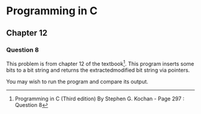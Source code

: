 # Programming in C
## Chapter 12
### Question 8

This problem is from chapter 12 of the textbook[^1]. This program inserts some bits to a bit string and returns the extractedmodified bit string via pointers.

You may wish to run the program and compare its output.


[^1]: Programming in C (Third edition) By Stephen G. Kochan - Page 297 : Question 8